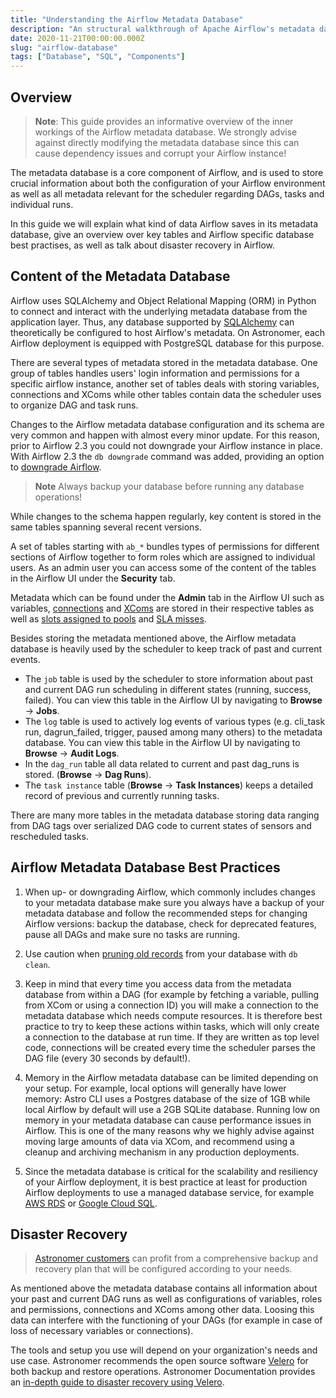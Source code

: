 ```yaml
---
title: "Understanding the Airflow Metadata Database"
description: "An structural walkthrough of Apache Airflow's metadata database, with a full ERD."
date: 2020-11-21T00:00:00.000Z
slug: "airflow-database"
tags: ["Database", "SQL", "Components"]
---
```


## Overview

> **Note**: This guide provides an informative overview of the inner workings of the Airflow metadata database. We strongly advise against directly modifying the metadata database since this can cause dependency issues and corrupt your Airflow instance!

The metadata database is a core component of Airflow, and is used to store crucial information about both the configuration of your Airflow environment as well as all metadata relevant for the scheduler regarding DAGs, tasks and individual runs.

In this guide we will explain what kind of data Airflow saves in its metadata database, give an overview over key tables and Airflow specific database best practises, as well as talk about disaster recovery in Airflow.

## Content of the Metadata Database

Airflow uses SQLAlchemy and Object Relational Mapping (ORM) in Python to connect and interact with the underlying metadata database from the application layer. Thus, any database supported by [SQLAlchemy](https://www.sqlalchemy.org/) can theoretically be configured to host Airflow's metadata. On Astronomer, each Airflow deployment is equipped with PostgreSQL database for this purpose.

There are several types of metadata stored in the metadata database. One group of tables handles users' login information and permissions for a specific airflow instance, another set of tables deals with storing variables, connections and XComs while other tables contain data the scheduler uses to organize DAG and task runs.

Changes to the Airflow metadata database configuration and its schema are very common and happen with almost every minor update. For this reason, prior to Airflow 2.3 you could not downgrade your Airflow instance in place. With Airflow 2.3 the `db downgrade` command was added, providing an option to [downgrade Airflow](https://airflow.apache.org/docs/apache-airflow/2.3.0/usage-cli.html#downgrading-airflow).

> **Note** Always backup your database before running any database operations!

While changes to the schema happen regularly, key content is stored in the same tables spanning several recent versions.

A set of tables starting with `ab_*` bundles types of permissions for different sections of Airflow together to form roles which are assigned to individual users. As an admin user you can access some of the content of the tables in the Airflow UI under the **Security** tab.

Metadata which can be found under the **Admin** tab in the Airflow UI such as variables, [connections](https://www.astronomer.io/guides/connections) and [XComs](https://www.astronomer.io/guides/airflow-passing-data-between-tasks) are stored in their respective tables as well as [slots assigned to pools](https://www.astronomer.io/guides/airflow-pools/) and [SLA misses](https://www.astronomer.io/guides/error-notifications-in-airflow/#airflow-slas).  

Besides storing the metadata mentioned above, the Airflow metadata database is heavily used by the scheduler to keep track of past and current events.

- The `job` table is used by the scheduler to store information about past and current DAG run scheduling in different states (running, success, failed). You can view this table in the Airflow UI by navigating to **Browse** -> **Jobs**.
- The `log` table is used to actively log events of various types (e.g. cli_task run, dagrun_failed, trigger, paused among many others) to the metadata database. You can view this table in the Airflow UI by navigating to **Browse** -> **Audit Logs**.
- In the `dag_run` table all data related to current and past dag_runs is stored. (**Browse** -> **Dag Runs**).
- The `task instance` table (**Browse** -> **Task Instances**) keeps a detailed record of previous and currently running tasks.

There are many more tables in the metadata database storing data ranging from DAG tags over serialized DAG code to current states of sensors and rescheduled tasks.

## Airflow Metadata Database Best Practices

1. When up- or downgrading Airflow, which commonly includes changes to your metadata database make sure you always have a backup of your metadata database and follow the recommended steps for changing Airflow versions: backup the database, check for deprecated features, pause all DAGs and make sure no tasks are running.

2. Use caution when [pruning old records](https://airflow.apache.org/docs/apache-airflow/stable/usage-cli.html#purge-history-from-metadata-database) from your database with `db clean`.

3. Keep in mind that every time you access data from the metadata database from within a DAG (for example by fetching a variable, pulling from XCom or using a connection ID) you will make a connection to the metadata database which needs compute resources. It is therefore best practice to try to keep these actions within tasks, which will only create a connection to the database at run time. If they are written as top level code, connections will be created every time the scheduler parses the DAG file (every 30 seconds by default!).

4. Memory in the Airflow metadata database can be limited depending on your setup. For example, local options will generally have lower memory: Astro CLI uses a Postgres database of the size of 1GB while local Airflow by default will use a 2GB SQLite database. Running low on memory in your metadata database can cause performance issues in Airflow. This is one of the many reasons why we highly advise against moving large amounts of data via XCom, and recommend using a cleanup and archiving mechanism in any production deployments.

5. Since the metadata database is critical for the scalability and resiliency of your Airflow deployment, it is best practice at least for production Airflow deployments to use a managed database service, for example [AWS RDS](https://aws.amazon.com/rds/) or [Google Cloud SQL](https://cloud.google.com/sql).

## Disaster Recovery

> [Astronomer customers](https://www.astronomer.io/) can profit from a comprehensive backup and recovery plan that will be configured according to your needs.

As mentioned above the metadata database contains all information about your past and current DAG runs as well as configurations of variables, roles and permissions, connections and XComs among other data. Loosing this data can interfere with the functioning of your DAGs (for example in case of loss of necessary variables or connections).

The tools and setup you use will depend on your organization's needs and use case. Astronomer recommends the open source software [Velero](https://velero.io/) for both backup and restore operations. Astronomer Documentation provides an [in-depth guide to disaster recovery using Velero](https://docs.astronomer.io/software/disaster-recovery).
